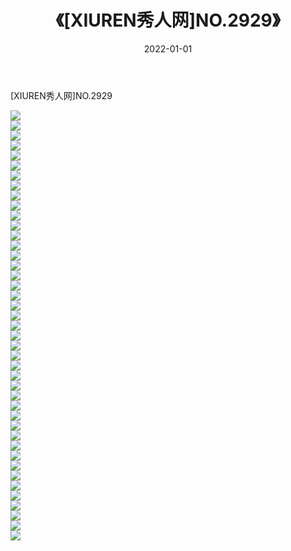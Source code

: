 ﻿---
layout: post
title:  《[XIUREN秀人网]NO.2929》
date:   2022-01-01
img: http://pic.660000.xyz/1:/秀人网/秀人网第03部分/[XIUREN秀人网]NO.2929/000.jpg
categories: [美女, 清纯, 唯美]
---

[XIUREN秀人网]NO.2929

 ![](http://pic.660000.xyz/1:/秀人网/秀人网第03部分/[XIUREN秀人网]NO.2929/001.jpg) <br>![](http://pic.660000.xyz/1:/秀人网/秀人网第03部分/[XIUREN秀人网]NO.2929/002.jpg) <br>![](http://pic.660000.xyz/1:/秀人网/秀人网第03部分/[XIUREN秀人网]NO.2929/003.jpg) <br>![](http://pic.660000.xyz/1:/秀人网/秀人网第03部分/[XIUREN秀人网]NO.2929/004.jpg) <br>![](http://pic.660000.xyz/1:/秀人网/秀人网第03部分/[XIUREN秀人网]NO.2929/005.jpg) <br>![](http://pic.660000.xyz/1:/秀人网/秀人网第03部分/[XIUREN秀人网]NO.2929/006.jpg) <br>![](http://pic.660000.xyz/1:/秀人网/秀人网第03部分/[XIUREN秀人网]NO.2929/007.jpg) <br>![](http://pic.660000.xyz/1:/秀人网/秀人网第03部分/[XIUREN秀人网]NO.2929/008.jpg) <br>![](http://pic.660000.xyz/1:/秀人网/秀人网第03部分/[XIUREN秀人网]NO.2929/009.jpg) <br>![](http://pic.660000.xyz/1:/秀人网/秀人网第03部分/[XIUREN秀人网]NO.2929/010.jpg) <br>![](http://pic.660000.xyz/1:/秀人网/秀人网第03部分/[XIUREN秀人网]NO.2929/011.jpg) <br>![](http://pic.660000.xyz/1:/秀人网/秀人网第03部分/[XIUREN秀人网]NO.2929/012.jpg) <br>![](http://pic.660000.xyz/1:/秀人网/秀人网第03部分/[XIUREN秀人网]NO.2929/013.jpg) <br>![](http://pic.660000.xyz/1:/秀人网/秀人网第03部分/[XIUREN秀人网]NO.2929/014.jpg) <br>![](http://pic.660000.xyz/1:/秀人网/秀人网第03部分/[XIUREN秀人网]NO.2929/015.jpg) <br>![](http://pic.660000.xyz/1:/秀人网/秀人网第03部分/[XIUREN秀人网]NO.2929/016.jpg) <br>![](http://pic.660000.xyz/1:/秀人网/秀人网第03部分/[XIUREN秀人网]NO.2929/017.jpg) <br>![](http://pic.660000.xyz/1:/秀人网/秀人网第03部分/[XIUREN秀人网]NO.2929/018.jpg) <br>![](http://pic.660000.xyz/1:/秀人网/秀人网第03部分/[XIUREN秀人网]NO.2929/019.jpg) <br>![](http://pic.660000.xyz/1:/秀人网/秀人网第03部分/[XIUREN秀人网]NO.2929/020.jpg) <br>![](http://pic.660000.xyz/1:/秀人网/秀人网第03部分/[XIUREN秀人网]NO.2929/021.jpg) <br>![](http://pic.660000.xyz/1:/秀人网/秀人网第03部分/[XIUREN秀人网]NO.2929/022.jpg) <br>![](http://pic.660000.xyz/1:/秀人网/秀人网第03部分/[XIUREN秀人网]NO.2929/023.jpg) <br>![](http://pic.660000.xyz/1:/秀人网/秀人网第03部分/[XIUREN秀人网]NO.2929/024.jpg) <br>![](http://pic.660000.xyz/1:/秀人网/秀人网第03部分/[XIUREN秀人网]NO.2929/025.jpg) <br>![](http://pic.660000.xyz/1:/秀人网/秀人网第03部分/[XIUREN秀人网]NO.2929/026.jpg) <br>![](http://pic.660000.xyz/1:/秀人网/秀人网第03部分/[XIUREN秀人网]NO.2929/027.jpg) <br>![](http://pic.660000.xyz/1:/秀人网/秀人网第03部分/[XIUREN秀人网]NO.2929/028.jpg) <br>![](http://pic.660000.xyz/1:/秀人网/秀人网第03部分/[XIUREN秀人网]NO.2929/029.jpg) <br>![](http://pic.660000.xyz/1:/秀人网/秀人网第03部分/[XIUREN秀人网]NO.2929/030.jpg) <br>![](http://pic.660000.xyz/1:/秀人网/秀人网第03部分/[XIUREN秀人网]NO.2929/031.jpg) <br>![](http://pic.660000.xyz/1:/秀人网/秀人网第03部分/[XIUREN秀人网]NO.2929/032.jpg) <br>![](http://pic.660000.xyz/1:/秀人网/秀人网第03部分/[XIUREN秀人网]NO.2929/033.jpg) <br>![](http://pic.660000.xyz/1:/秀人网/秀人网第03部分/[XIUREN秀人网]NO.2929/034.jpg) <br>![](http://pic.660000.xyz/1:/秀人网/秀人网第03部分/[XIUREN秀人网]NO.2929/035.jpg) <br>![](http://pic.660000.xyz/1:/秀人网/秀人网第03部分/[XIUREN秀人网]NO.2929/036.jpg) <br>![](http://pic.660000.xyz/1:/秀人网/秀人网第03部分/[XIUREN秀人网]NO.2929/037.jpg) <br>![](http://pic.660000.xyz/1:/秀人网/秀人网第03部分/[XIUREN秀人网]NO.2929/038.jpg) <br>![](http://pic.660000.xyz/1:/秀人网/秀人网第03部分/[XIUREN秀人网]NO.2929/039.jpg) <br>![](http://pic.660000.xyz/1:/秀人网/秀人网第03部分/[XIUREN秀人网]NO.2929/040.jpg) <br>![](http://pic.660000.xyz/1:/秀人网/秀人网第03部分/[XIUREN秀人网]NO.2929/041.jpg) <br>![](http://pic.660000.xyz/1:/秀人网/秀人网第03部分/[XIUREN秀人网]NO.2929/042.jpg) <br>![](http://pic.660000.xyz/1:/秀人网/秀人网第03部分/[XIUREN秀人网]NO.2929/043.jpg) <br>